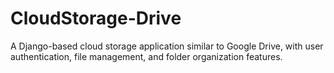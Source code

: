 # CloudStorage-Drive
A Django-based cloud storage application similar to Google Drive, with user authentication, file management, and folder organization features.
